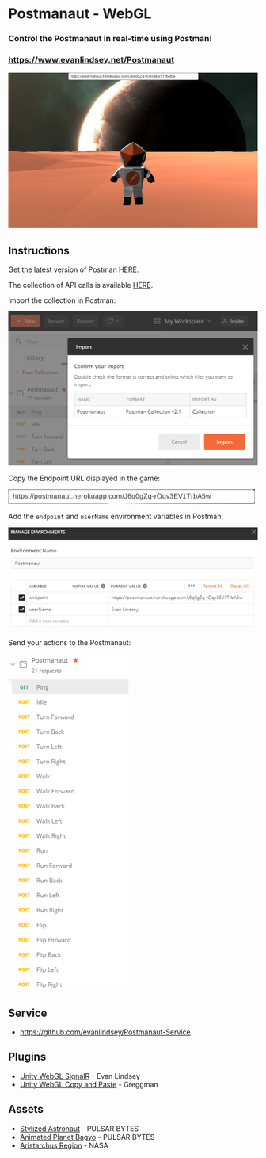 # Postmanaut - WebGL

### Control the Postmanaut in real-time using Postman!

### https://www.evanlindsey.net/Postmanaut

![Postmanaut](./Screenshots/scene.png)

## Instructions

Get the latest version of Postman [HERE](https://www.postman.com/downloads/).

The collection of API calls is available [HERE](https://github.com/evanlindsey/Postmanaut/blob/master/Postmanaut.postman_collection.json).

Import the collection in Postman:

![Import](./Screenshots/import.png)

Copy the Endpoint URL displayed in the game:

![URL](./Screenshots/url.png)

Add the ```endpoint``` and ```userName``` environment variables in Postman:

![Environment](./Screenshots/environment.png)

Send your actions to the Postmanaut:

![Actions](./Screenshots/actions.png)

## Service

- https://github.com/evanlindsey/Postmanaut-Service

## Plugins

- [Unity WebGL SignalR](https://github.com/evanlindsey/Unity-WebGL-SignalR) - Evan Lindsey
- [Unity WebGL Copy and Paste](https://github.com/greggman/unity-webgl-copy-and-paste) - Greggman

## Assets

- [Stylized Astronaut](https://assetstore.unity.com/packages/3d/characters/humanoids/sci-fi/stylized-astronaut-114298) - PULSAR BYTES
- [Animated Planet Bagyo](https://assetstore.unity.com/packages/2d/textures-materials/sky/animated-planet-bagyo-92175) - PULSAR BYTES
- [Aristarchus Region](https://nasa3d.arc.nasa.gov/detail/aristarchus) - NASA
